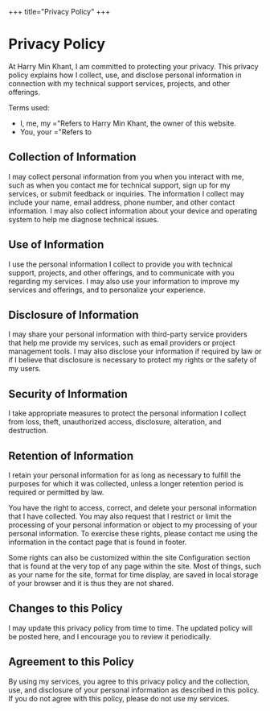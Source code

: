 +++
title="Privacy Policy"
+++

# Privacy Policy
At Harry Min Khant, I am committed to protecting your privacy. This privacy policy explains how I collect, use, and disclose personal information in connection with my technical support services, projects, and other offerings.

Terms used:

* I, me, my ="Refers to Harry Min Khant, the owner of this website.
* You, your ="Refers to <script>document.write(get_storage("visitname","visiter"));</script>

## Collection of Information
I may collect personal information from you when you interact with me, such as when you contact me for technical support, sign up for my services, or submit feedback or inquiries. The information I collect may include your name, email address, phone number, and other contact information. I may also collect information about your device and operating system to help me diagnose technical issues.

## Use of Information
I use the personal information I collect to provide you with technical support, projects, and other offerings, and to communicate with you regarding my services. I may also use your information to improve my services and offerings, and to personalize your experience.

## Disclosure of Information
I may share your personal information with third-party service providers that help me provide my services, such as email providers or project management tools. I may also disclose your information if required by law or if I believe that disclosure is necessary to protect my rights or the safety of my users.

## Security of Information
I take appropriate measures to protect the personal information I collect from loss, theft, unauthorized access, disclosure, alteration, and destruction.

## Retention of Information
I retain your personal information for as long as necessary to fulfill the purposes for which it was collected, unless a longer retention period is required or permitted by law.

You have the right to access, correct, and delete your personal information that I have collected. You may also request that I restrict or limit the processing of your personal information or object to my processing of your personal information. To exercise these rights, please contact me using the information in the contact page that is found in footer.

Some rights can also be customized within the site Configuration section that is found at the very top of any page within the site. Most of things, such as your name for the site, format for time display, are saved in local storage of your browser and it is thus they are not shared.

## Changes to this Policy
I may update this privacy policy from time to time. The updated policy will be posted here, and I encourage you to review it periodically.

## Agreement to this Policy
By using my services, you agree to this privacy policy and the collection, use, and disclosure of your personal information as described in this policy. If you do not agree with this policy, please do not use my services.